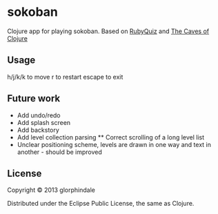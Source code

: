 # sokoban

Clojure app for playing sokoban.
Based on [RubyQuiz](http://www.rubyquiz.com/quiz5.html) and [The Caves of Clojure](http://stevelosh.com/blog/2012/07/caves-of-clojure-01/)

## Usage

h/j/k/k to move
r to restart
escape to exit

## Future work

* Add undo/redo
* Add splash screen
* Add backstory
* Add level collection parsing
** Correct scrolling of a long level list
* Unclear positioning scheme, levels are drawn in one way and text in another - should be improved

## License

Copyright © 2013 glorphindale

Distributed under the Eclipse Public License, the same as Clojure.
